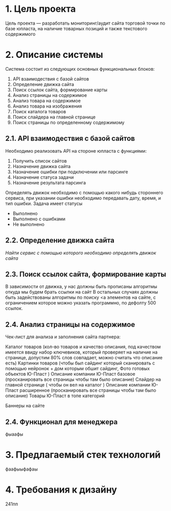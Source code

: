 # 1. Цель проекта

Цель проекта — разработать мониторинг/аудит сайта торговой точки по базе юпласта, на наличие товарных позиций и также текстового содержимого


# 2. Описание системы

Система состоит из следующих основных функциональных блоков:

1. API взаимодествия с базой сайтов
2. Определение движка сайта
3. Поиск ссылок сайта, формирование карты
4. Анализ страницы на содержимое
5. Анализ товара на содержимое
6. Анализ товара на изображения
7. Поиск каталога товаров
8. Поиск слайдера на главной странице
9. Поиск страницы по определенному содержимому


## 2.1. API взаимодествия с базой сайтов

Необходимо реализовать API на стороне юпласта с функциями:

1. Получить список сайтов
2. Назначение движка сайта
3. Назначение ошибки при подключении или парсинге
4. Назначение статуса задачи
5. Назначение результата парсинга

Определять движок необходимо с помощью какого нибудь стороннего сервиса, при указании ошибки необходимо передавать дату, время, и тип ошибки.
Задача имеет статусы

* Выполнено 
* Выполнено с ошибками
* Не выполнено


## 2.2. Определение движка сайта

*Найти сервис с помощью которого необходимо определять движок сайта*


## 2.3. Поиск ссылок сайта, формирование карты

В зависимости от движка, у нас должны быть прописаны алгоритмы откуда мы будем брать ссылки на сайт
В остальных случаях должны быть задействованы алгоритмы по поиску <a элементов на сайте, с ограничением которое можно указать программно, по дефолту 500 ссылок.


## 2.4. Анализ страницы на содержимое



Чек-лист для анализа и заполнения сайта партнера:

 Каталог товаров 
(кол-во товаров и качество описания, под качеством имеется ввиду набор ключевиков, который проверяет на наличие на странице, допустим 80% слов совпадает, можно считать что описание есть)
 Картинки товаров
(чтобы был сайдинг который сканировать с помощью нейронок + дом которым обшит сайдинг, Фото готовых объектов Ю-Пласт )
 Описание компании Ю-Пласт базовое
(просканировать все страницы чтобы там было описание)
 Слайдер на главной странице ( чтобы он вел на каталог )
 Описание компании Ю-Пласт расширенное
(просканировать все страницы чтобы там было описание)
 Товары Ю-Пласт в топе категорий


 Баннеры на сайте



## 2.4. Функционал для менеджера

фыаафы

# 3. Предлагаемый стек технологий

фаафыыфафаы


# 4. Требования к дизайну

241пп

